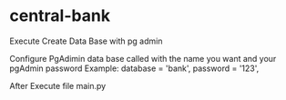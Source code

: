 # central-bank
Execute Create Data Base with pg admin

Configure PgAdimin data base called with  the name you want and your pgAdmin password
Example:
    database = 'bank',
    password = '123',

After Execute file main.py
